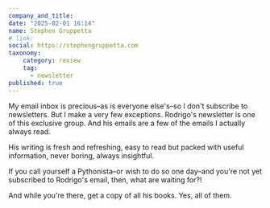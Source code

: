 ```yaml
---
company_and_title: 
date: "2025-02-01 16:14"
name: Stephen Gruppetta
# link:
social: https://stephengruppetta.com
taxonomy:
    category: review
    tag:
      - newsletter
published: true
---
```


My email inbox is precious–as is everyone else's–so I don't subscribe to newsletters. But I make a very few exceptions. Rodrigo's newsletter is one of this exclusive group. And <span>his emails are a few of the emails I actually always read.</span>

<span>His writing is fresh and refreshing, easy to read but packed with useful information, never boring, always insightful.</span>

If you call yourself a Pythonista–or wish to do so one day–and you're not yet subscribed to Rodrigo's email, then, what are waiting for?!

And while you're there, get a copy of all his books. Yes, all of them.

